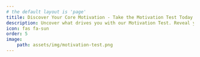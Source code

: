 ```yaml
---
# the default layout is 'page'
titile: Discover Your Core Motivation - Take the Motivation Test Today!
description: Uncover what drives you with our Motivation Test. Reveal your key motivators and gain insights into your growth. Start now!
icon: fas fa-sun
order: 5
image:
    path: assets/img/motivation-test.png
---
```

<head>
    <style>
        body {
            font-family: Arial, sans-serif;
            padding: 20px;
        }
        #question {
            font-size: 1.2em;
            margin-bottom: 20px;
        }
        .label-container {
            display: flex;
            flex-wrap: wrap;
            justify-content: space-between;
            align-items: center;
            align-content: center;
            margin-bottom: 20px;
        }
        #low {
            width: 20%;
            order: 1;
            text-align: left;
        }
        #high {
            width: 20%;
            order: 3;
            text-align: right;
        }
        #circles-container {
            display: flex;
            align-items: center;
            justify-content: space-between;
            flex-wrap: nowrap;
            width: 60%;
            order: 2;
        }
        .answer-circle {
            display: inline-block;
            margin: 0 5px;
            border-radius: 50%;
            cursor: pointer;
            flex-shrink: 0;
        }
        .answer-circle:hover {
            opacity: 0.5;
        }
        #result {
            margin-top: 20px;
        }
        #result-hash {
            font-family: monospace;
            background:var(--background-color);
            padding: 5px;
            border-radius: 3px;
            display: inline-block;
            word-break: break-all;
            word-wrap: break-word;
        }
        .text-result {
            margin: 0.5em;
            display: inline-block;
        }
        .top-1 {
            font-size: 2.5em;
            color: rgba(255, 255, 255, 1.0); /* Полная насыщенность */
            font-weight: bold;
        }
        .top-2 {
            font-size: 2.3em;
            color: rgba(255, 255, 255, 0.9); /* 90% насыщенности */
            font-weight: bold;
        }
        .top-3 {
            font-size: 2.1em;
            color: rgba(255, 255, 255, 0.8); /* 80% насыщенности */
            font-weight: bold;
        }
        .top-4 {
            font-size: 1.9em;
            color: rgba(255, 255, 255, 0.7); /* 70% насыщенности */
            font-weight: bold;
        }
        .top-5 {
            font-size: 1.7em;
            color: rgba(255, 255, 255, 0.6); /* 60% насыщенности */
            font-weight: bold;
        }
        .top-6 {
            font-size: 1.5em;
            color: rgba(255, 255, 255, 0.5); /* 50% насыщенности */
            font-weight: normal;
        }
        .top-7 {
            font-size: 1.3em;
            color: rgba(255, 255, 255, 0.4); /* 40% насыщенности */
            font-weight: normal;
        }
        @media (max-width: 768px) {
            .label-container {
                flex-direction: raw;
            }
            #low {
                order: 2;
                width: 40%;
                margin-top: 15px;
            }
            #circles-container {
                order: 1;
                width: 100%;
            }
            #high {
                order: 3;
                width: 40%;
                margin-top: 15px;
            }
        }   
    </style>
</head>
<body>
    <div id="container">
        <span id="questions-part">
            <p id="category"></p>
            <p id="question"></p>
            <div class="label-container">
                <div id="circles-container"></div>
                <div id="low"></div>
                <div id="high"></div>
            </div>
            <button id="nextBtn" style="display:none;">Next</button>
        </span>
        <div id="result" style="display:none;">
            <h3>Results:</h3>
            <span id="result-text"></span>
            <h3>Chart:</h3>
            <canvas id="result-chart"></canvas>
            <h3>Hash:</h3>
            <span id="result-hash"></span>
        </div>
    </div>
    <script src="https://cdn.jsdelivr.net/npm/chart.js"></script>
    <script src="https://cdn.jsdelivr.net/npm/crypto-js@4.1.1/crypto-js.js"></script>
    <script src="/assets/js/motivation-test.js"></script>
</body>
